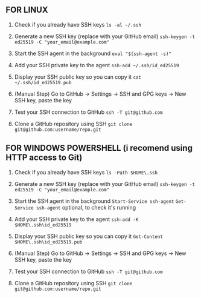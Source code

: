## FOR LINUX
1. Check if you already have SSH keys
`ls -al ~/.ssh`

2. Generate a new SSH key (replace with your GitHub email)
`ssh-keygen -t ed25519 -C "your_email@example.com"`

3. Start the SSH agent in the background
`eval "$(ssh-agent -s)"`

4. Add your SSH private key to the agent
`ssh-add ~/.ssh/id_ed25519`

5. Display your SSH public key so you can copy it
`cat ~/.ssh/id_ed25519.pub`

6. (Manual Step) Go to GitHub -> Settings -> SSH and GPG keys -> New SSH key, paste the key

7. Test your SSH connection to GitHub
`ssh -T git@github.com`

8. Clone a GitHub repository using SSH
`git clone git@github.com:username/repo.git`




## FOR WINDOWS POWERSHELL (i recomend using HTTP access to Git)
1. Check if you already have SSH keys
`ls -Path $HOME\.ssh`

2. Generate a new SSH key (replace with your GitHub email)
`ssh-keygen -t ed25519 -C "your_email@example.com"`

3. Start the SSH agent in the background
`Start-Service ssh-agent`
`Get-Service ssh-agent` optional, to check it's running

4. Add your SSH private key to the agent
`ssh-add -K $HOME\.ssh\id_ed25519`

5. Display your SSH public key so you can copy it
`Get-Content $HOME\.ssh\id_ed25519.pub`

6. (Manual Step) Go to GitHub -> Settings -> SSH and GPG keys -> New SSH key, paste the key

7. Test your SSH connection to GitHub
`ssh -T git@github.com`

8. Clone a GitHub repository using SSH
`git clone git@github.com:username/repo.git`